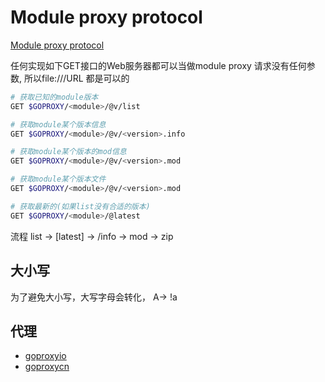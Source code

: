 # Module proxy protocol

[Module proxy protocol](https://golang.org/cmd/go/#hdr-Module_proxy_protocol)

任何实现如下GET接口的Web服务器都可以当做module proxy
请求没有任何参数, 所以file:///URL 都是可以的

```sh
# 获取已知的module版本
GET $GOPROXY/<module>/@v/list

# 获取module某个版本信息
GET $GOPROXY/<module>/@v/<version>.info

# 获取module某个版本的mod信息
GET $GOPROXY/<module>/@v/<version>.mod

# 获取module某个版本文件
GET $GOPROXY/<module>/@v/<version>.mod

# 获取最新的(如果list没有合适的版本)
GET $GOPROXY/<module>/@latest
```

流程
list -> [latest] -> /info -> mod -> zip

## 大小写

为了避免大小写，大写字母会转化， A-> !a

## 代理

+ [goproxyio](https://goproxy.io)
+ [goproxycn](https://goproxy.cn)
